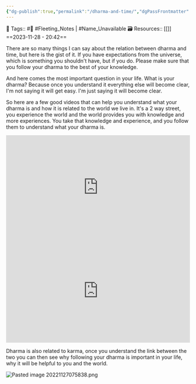 ```yaml
---
{"dg-publish":true,"permalink":"/dharma-and-time/","dgPassFrontmatter":true,"noteIcon":"3","created":"2023-11-28T20:42:10.493+05:30","updated":"2024-01-13T12:29:18.957+05:30"}
---
```


🧶 Tags:: #🌱 #Fleeting_Notes  | #Name_Unavailable 
🗃 Resources:: [[]]
==2023-11-28 - 20:42==

There are so many things I can say about the relation between dharma and time, but here is the gist of it. If you have expectations from the universe, which is something you shouldn't have, but if you do. Please make sure that you follow your dharma to the best of your knowledge.

And here comes the most important question in your life. What is your dharma? Because once you understand it everything else will become clear, I'm not saying it will get easy. I'm just saying it will become clear.

So here are a few good videos that can help you understand what your dharma is and how it is related to the world we live in. It's a 2 way street, you experience the world and the world provides you with knowledge and more experiences. You take that knowledge and experience, and you follow them to understand what your dharma is.

<div style="position: relative; padding-bottom: 56.25%; /* 16:9 aspect ratio */">
  <iframe
    src="https://www.youtube.com/embed/45pybsbsvLQ"
    style="position: absolute; top: 0; left: 0; width: 100%; height: 100%;"
    allow="autoplay; fullscreen"
    frameborder="0"
    scrolling="no"
  ></iframe>
</div>

<div style="position: relative; padding-bottom: 56.25%; /* 16:9 aspect ratio */">
  <iframe
    src="https://www.youtube.com/embed/fe6ZYTfWRik"
    style="position: absolute; top: 0; left: 0; width: 100%; height: 100%;"
    allow="autoplay; fullscreen"
    frameborder="0"
    scrolling="no"
  ></iframe>
</div>

Dharma is also related to karma, once you understand the link between the two you can then see why following your dharma is important in your life, why it will be helpful to you and the world.

![Pasted image 20221127075838.png](/img/user/Resources/%F0%9F%93%81%20Files/%F0%9F%93%B8Images/Pasted%20image%2020221127075838.png)